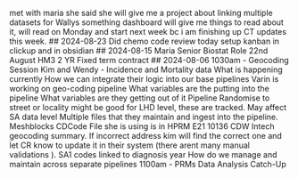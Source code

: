 met with maria she said she will give me a project about linking multiple datasets for Wallys something dashboard will give me things to read about it, will read on Monday and start next week bc i am finishing up CT updates this week. ## 2024-08-23
Did chemo code review today
setup kanban in clickup and in obsidian ## 2024-08-15
Maria
Senior Biostat Role
22nd August HM3 2 YR Fixed term contract ## 2024-08-06
1030am - Geocoding Session
Kim and Wendy - Incidence and Mortality data
What is happening currently
How we can integrate their logic into our base pipelines
Varin is working on geo-coding pipeline
What variables are the putting into the pipeline
What variables are they getting out of it
Pipeline
Randomise to street or locality might be good for LHD level, these are tracked.
May affect SA data level
Multiple files that they maintain and ingest into the pipeline.
Meshblocks
CDCode
File she is using is in HPRM E21 10136 CDW Intech geocoding summary.
If incorrect address kim will find the correct one and let CR know to update it in their system (there arent many manual validations ).
SA1 codes linked to diagnosis year
How do we manage and maintain across separate pipelines
1100am - PRMs Data Analysis Catch-Up

